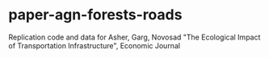 # paper-agn-forests-roads
Replication code and data for Asher, Garg, Novosad "The Ecological Impact of Transportation Infrastructure", Economic Journal
